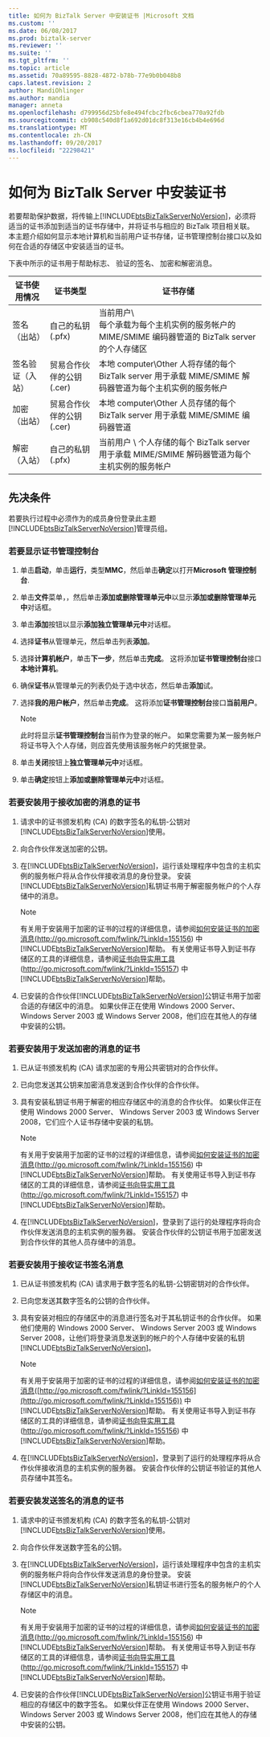 ```yaml
---
title: 如何为 BizTalk Server 中安装证书 |Microsoft 文档
ms.custom: ''
ms.date: 06/08/2017
ms.prod: biztalk-server
ms.reviewer: ''
ms.suite: ''
ms.tgt_pltfrm: ''
ms.topic: article
ms.assetid: 70a89595-8828-4872-b78b-77e9b0b048b8
caps.latest.revision: 2
author: MandiOhlinger
ms.author: mandia
manager: anneta
ms.openlocfilehash: d799956d25bfe8e494fcbc2fbc6cbea770a92fdb
ms.sourcegitcommit: cb908c540d8f1a692d01dc8f313e16cb4b4e696d
ms.translationtype: MT
ms.contentlocale: zh-CN
ms.lasthandoff: 09/20/2017
ms.locfileid: "22298421"
---
```

# <a name="how-to-install-certificates-for-biztalk-server"></a>如何为 BizTalk Server 中安装证书
若要帮助保护数据，将传输上[!INCLUDE[btsBizTalkServerNoVersion](../includes/btsbiztalkservernoversion-md.md)]，必须将适当的证书添加到适当的证书存储中，并将证书与相应的 BizTalk 项目相关联。 本主题介绍如何显示本地计算机和当前用户证书存储，证书管理控制台接口以及如何在合适的存储区中安装适当的证书。  
  
 下表中所示的证书用于帮助标志、 验证的签名、 加密和解密消息。  
  
|证书使用情况|证书类型|证书存储|  
|-----------------------|----------------------|-----------------------|  
|签名（出站）|自己的私钥 (.pfx)|当前用户\\<br />每个承载为每个主机实例的服务帐户的 MIME/SMIME 编码器管道的 BizTalk server 的个人存储区|  
|签名验证（入站）|贸易合作伙伴的公钥 (.cer)|本地 computer\Other 人将存储的每个 BizTalk server 用于承载 MIME/SMIME 解码器管道为每个主机实例的服务帐户|  
|加密（出站）|贸易合作伙伴的公钥 (.cer)|本地 computer\Other 人员存储的每个 BizTalk server 用于承载 MIME/SMIME 编码器管道|  
|解密（入站）|自己的私钥 (.pfx)|当前用户 \ 个人存储的每个 BizTalk server 用于承载 MIME/SMIME 解码器管道为每个主机实例的服务帐户|  
  
## <a name="prerequisites"></a>先决条件  
 若要执行过程中必须作为的成员身份登录此主题[!INCLUDE[btsBizTalkServerNoVersion](../includes/btsbiztalkservernoversion-md.md)]管理员组。  
  
### <a name="to-display-the-certificates-management-console"></a>若要显示证书管理控制台  
  
1.  单击**启动**，单击**运行**，类型**MMC**，然后单击**确定**以打开**Microsoft 管理控制台**.  
  
2.  单击**文件**菜单，，然后单击**添加或删除管理单元中**以显示**添加或删除管理单元中**对话框。  
  
3.  单击**添加**按钮以显示**添加独立管理单元中**对话框。  
  
4.  选择**证书**从管理单元，然后单击列表**添加**。  
  
5.  选择**计算机帐户**，单击**下一步**，然后单击**完成**。 这将添加**证书管理控制台**接口**本地计算机**。  
  
6.  确保**证书**从管理单元的列表仍处于选中状态，然后单击**添加**试。  
  
7.  选择**我的用户帐户**，然后单击**完成**。 这将添加**证书管理控制台**接口**当前用户**。  
  
    > [!NOTE]  
    >  此时将显示**证书管理控制台**当前作为登录的帐户。 如果您需要为某一服务帐户将证书导入个人存储，则应首先使用该服务帐户的凭据登录。  
  
8.  单击**关闭**按钮上**独立管理单元中**对话框。  
  
9. 单击**确定**按钮上**添加或删除管理单元中**对话框。  
  
### <a name="to-install-a-certificate-for-receiving-encrypted-messages"></a>若要安装用于接收加密的消息的证书  
  
1.  请求中的证书颁发机构 (CA) 的数字签名的私钥-公钥对[!INCLUDE[btsBizTalkServerNoVersion](../includes/btsbiztalkservernoversion-md.md)]使用。  
  
2.  向合作伙伴发送加密的公钥。  
  
3.  在[!INCLUDE[btsBizTalkServerNoVersion](../includes/btsbiztalkservernoversion-md.md)]，运行该处理程序中包含的主机实例的服务帐户将从合作伙伴接收消息的身份登录。 安装[!INCLUDE[btsBizTalkServerNoVersion](../includes/btsbiztalkservernoversion-md.md)]私钥证书用于解密服务帐户的个人存储中的消息。  
  
    > [!NOTE]  
    >  有关用于安装用于加密的证书的过程的详细信息，请参阅[如何安装证书的加密消息](http://go.microsoft.com/fwlink/?LinkId=155156)(http://go.microsoft.com/fwlink/?LinkId=155156) 中[!INCLUDE[btsBizTalkServerNoVersion](../includes/btsbiztalkservernoversion-md.md)]帮助。 有关使用证书导入到证书存储区的工具的详细信息，请参阅[证书向导实用工具](http://go.microsoft.com/fwlink/?LinkId=155157)(http://go.microsoft.com/fwlink/?LinkId=155157) 中[!INCLUDE[btsBizTalkServerNoVersion](../includes/btsbiztalkservernoversion-md.md)]帮助。  
  
4.  已安装的合作伙伴[!INCLUDE[btsBizTalkServerNoVersion](../includes/btsbiztalkservernoversion-md.md)]公钥证书用于加密合适的存储区中的消息。 如果伙伴正在使用 Windows 2000 Server、 Windows Server 2003 或 Windows Server 2008，他们应在其他人的存储中安装的公钥。  
  
### <a name="to-install-a-certificate-for-sending-encrypted-messages"></a>若要安装用于发送加密的消息的证书  
  
1.  已从证书颁发机构 (CA) 请求加密的专用公共密钥对的合作伙伴。  
  
2.  已向您发送其公钥来加密消息发送到合作伙伴的合作伙伴。  
  
3.  具有安装私钥证书用于解密的相应存储区中的消息的合作伙伴。 如果伙伴正在使用 Windows 2000 Server、 Windows Server 2003 或 Windows Server 2008，它们应个人证书存储中安装的私钥。  
  
    > [!NOTE]  
    >  有关用于安装用于加密的证书的过程的详细信息，请参阅[如何安装证书的加密消息](http://go.microsoft.com/fwlink/?LinkId=155156)(http://go.microsoft.com/fwlink/?LinkId=155156) 中[!INCLUDE[btsBizTalkServerNoVersion](../includes/btsbiztalkservernoversion-md.md)]帮助。 有关使用证书导入到证书存储区的工具的详细信息，请参阅[证书向导实用工具](http://go.microsoft.com/fwlink/?LinkId=155157)(http://go.microsoft.com/fwlink/?LinkId=155157) 中[!INCLUDE[btsBizTalkServerNoVersion](../includes/btsbiztalkservernoversion-md.md)]帮助。  
  
4.  在[!INCLUDE[btsBizTalkServerNoVersion](../includes/btsbiztalkservernoversion-md.md)]，登录到了运行的处理程序将向合作伙伴发送消息的主机实例的服务器。 安装合作伙伴的公钥证书用于加密发送到合作伙伴的其他人员存储中的消息。  
  
### <a name="to-install-a-certificate-for-receiving-signed-messages"></a>若要安装用于接收证书签名消息  
  
1.  已从证书颁发机构 (CA) 请求用于数字签名的私钥-公钥密钥对的合作伙伴。  
  
2.  已向您发送其数字签名的公钥的合作伙伴。  
  
3.  具有安装对相应的存储区中的消息进行签名对于其私钥证书的合作伙伴。 如果他们使用的 Windows 2000 Server、 Windows Server 2003 或 Windows Server 2008，让他们将登录消息发送到的帐户的个人存储中安装的私钥[!INCLUDE[btsBizTalkServerNoVersion](../includes/btsbiztalkservernoversion-md.md)]。  
  
    > [!NOTE]  
    >  有关用于安装用于加密的证书的过程的详细信息，请参阅[如何安装证书的加密消息](http://go.microsoft.com/fwlink/?LinkId=155156)([http://go.microsoft.com/fwlink/?LinkId=155156](http://go.microsoft.com/fwlink/?LinkId=155156)) 中[!INCLUDE[btsBizTalkServerNoVersion](../includes/btsbiztalkservernoversion-md.md)]帮助。 有关使用证书导入到证书存储区的工具的详细信息，请参阅[证书向导实用工具](http://go.microsoft.com/fwlink/?LinkId=155157)(http://go.microsoft.com/fwlink/?LinkId=155156) 中[!INCLUDE[btsBizTalkServerNoVersion](../includes/btsbiztalkservernoversion-md.md)]帮助。  
  
4.  在[!INCLUDE[btsBizTalkServerNoVersion](../includes/btsbiztalkservernoversion-md.md)]，登录到了运行的处理程序将从合作伙伴接收消息的主机实例的服务器。 安装合作伙伴的公钥证书验证的其他人员存储中其签名。  
  
### <a name="to-install-a-certificate-for-sending-signed-messages"></a>若要安装发送签名的消息的证书  
  
1.  请求中的证书颁发机构 (CA) 的数字签名的私钥-公钥对[!INCLUDE[btsBizTalkServerNoVersion](../includes/btsbiztalkservernoversion-md.md)]使用。  
  
2.  向合作伙伴发送数字签名的公钥。  
  
3.  在[!INCLUDE[btsBizTalkServerNoVersion](../includes/btsbiztalkservernoversion-md.md)]，运行该处理程序中包含的主机实例的服务帐户将向合作伙伴发送消息的身份登录。 安装[!INCLUDE[btsBizTalkServerNoVersion](../includes/btsbiztalkservernoversion-md.md)]私钥证书进行签名的服务帐户的个人存储区中的消息。  
  
    > [!NOTE]  
    >  有关用于安装用于加密的证书的过程的详细信息，请参阅[如何安装证书的加密消息](http://go.microsoft.com/fwlink/?LinkId=155156)(http://go.microsoft.com/fwlink/?LinkId=155156) 中[!INCLUDE[btsBizTalkServerNoVersion](../includes/btsbiztalkservernoversion-md.md)]帮助。 有关使用证书导入到证书存储区的工具的详细信息，请参阅[证书向导实用工具](http://go.microsoft.com/fwlink/?LinkId=155157)(http://go.microsoft.com/fwlink/?LinkId=155157) 中[!INCLUDE[btsBizTalkServerNoVersion](../includes/btsbiztalkservernoversion-md.md)]帮助。  
  
4.  已安装的合作伙伴[!INCLUDE[btsBizTalkServerNoVersion](../includes/btsbiztalkservernoversion-md.md)]公钥证书用于验证相应的存储区中的数字签名。 如果伙伴正在使用 Windows 2000 Server、 Windows Server 2003 或 Windows Server 2008，他们应在其他人的存储中安装的公钥。